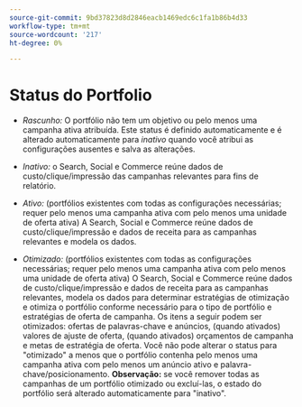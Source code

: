 ```yaml
---
source-git-commit: 9bd37823d8d2846eacb1469edc6c1fa1b86b4d33
workflow-type: tm+mt
source-wordcount: '217'
ht-degree: 0%

---
```

# Status do Portfolio

<!-- used in multiple procedures -->

* *Rascunho:* O portfólio não tem um objetivo ou pelo menos uma campanha ativa atribuída. Este status é definido automaticamente e é alterado automaticamente para *inativo* quando você atribui as configurações ausentes e salva as alterações.

* *Inativo:* o Search, Social e Commerce reúne dados de custo/clique/impressão das campanhas relevantes para fins de relatório.

* *Ativo:* (portfólios existentes com todas as configurações necessárias; requer pelo menos uma campanha ativa com pelo menos uma unidade de oferta ativa) A Search, Social e Commerce reúne dados de custo/clique/impressão e dados de receita para as campanhas relevantes e modela os dados.

* *Otimizado:* (portfólios existentes com todas as configurações necessárias; requer pelo menos uma campanha ativa com pelo menos uma unidade de oferta ativa) O Search, Social e Commerce reúne dados de custo/clique/impressão e dados de receita para as campanhas relevantes, modela os dados para determinar estratégias de otimização e otimiza o portfólio conforme necessário para o tipo de portfólio e estratégias de oferta de campanha. Os itens a seguir podem ser otimizados: ofertas de palavras-chave e anúncios, (quando ativados) valores de ajuste de oferta, (quando ativados) orçamentos de campanha e metas de estratégia de oferta. Você não pode alterar o status para &quot;otimizado&quot; a menos que o portfólio contenha pelo menos uma campanha ativa com pelo menos um anúncio ativo e palavra-chave/posicionamento. **Observação:** se você remover todas as campanhas de um portfólio otimizado ou excluí-las, o estado do portfólio será alterado automaticamente para &quot;inativo&quot;.

